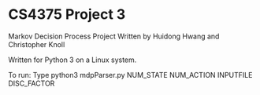 #   CS4375 Project 3
Markov Decision Process Project
Written by Huidong Hwang and Christopher Knoll

Written for Python 3 on a Linux system.

To run:
Type python3 mdpParser.py NUM_STATE NUM_ACTION INPUTFILE DISC_FACTOR
